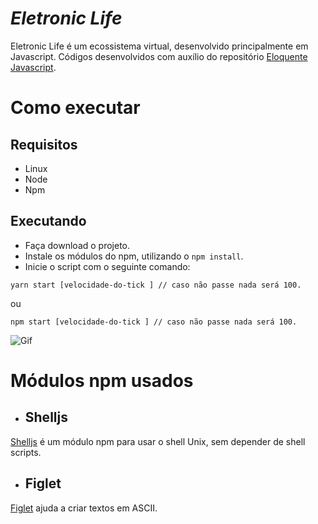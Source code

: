 # *Eletronic Life*

Eletronic Life é um ecossistema virtual, desenvolvido principalmente em Javascript. Códigos desenvolvidos com auxílio do repositório [Eloquente Javascript](https://github.com/braziljs/eloquente-javascript).

# Como executar

## Requisitos

- Linux
- Node
- Npm

## Executando

- Faça download o projeto.
- Instale os módulos do npm, utilizando o `npm install`.
- Inicie o script com o seguinte comando:

```
yarn start [velocidade-do-tick ] // caso não passe nada será 100.
```

ou

```
npm start [velocidade-do-tick ] // caso não passe nada será 100.
```

![Gif](https://user-images.githubusercontent.com/59753526/96196698-6bff4f00-0f26-11eb-9fe8-f01f8958011f.gif)

# Módulos npm usados

- ## Shelljs
[Shelljs](https://www.npmjs.com/package/shelljs) é um módulo npm para usar o shell Unix, sem depender de shell scripts.

- ## Figlet
[Figlet](https://www.npmjs.com/package/figlet) ajuda a criar textos em ASCII. 
